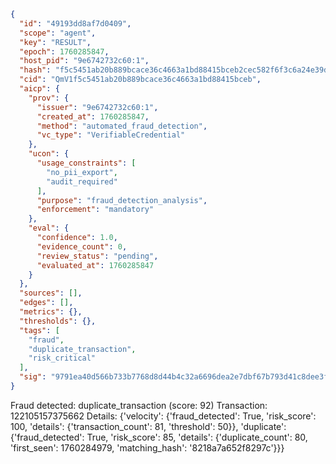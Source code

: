 ```json
{
  "id": "49193dd8af7d0409",
  "scope": "agent",
  "key": "RESULT",
  "epoch": 1760285847,
  "host_pid": "9e6742732c60:1",
  "hash": "f5c5451ab20b889bcace36c4663a1bd88415bceb2cec582f6f3c6a24e39d748b",
  "cid": "QmV1f5c5451ab20b889bcace36c4663a1bd88415bceb",
  "aicp": {
    "prov": {
      "issuer": "9e6742732c60:1",
      "created_at": 1760285847,
      "method": "automated_fraud_detection",
      "vc_type": "VerifiableCredential"
    },
    "ucon": {
      "usage_constraints": [
        "no_pii_export",
        "audit_required"
      ],
      "purpose": "fraud_detection_analysis",
      "enforcement": "mandatory"
    },
    "eval": {
      "confidence": 1.0,
      "evidence_count": 0,
      "review_status": "pending",
      "evaluated_at": 1760285847
    }
  },
  "sources": [],
  "edges": [],
  "metrics": {},
  "thresholds": {},
  "tags": [
    "fraud",
    "duplicate_transaction",
    "risk_critical"
  ],
  "sig": "9791ea40d566b733b7768d8d44b4c32a6696dea2e7dbf67b793d41c8dee3f0ad"
}
```

Fraud detected: duplicate_transaction (score: 92)
Transaction: 122105157375662
Details: {'velocity': {'fraud_detected': True, 'risk_score': 100, 'details': {'transaction_count': 81, 'threshold': 50}}, 'duplicate': {'fraud_detected': True, 'risk_score': 85, 'details': {'duplicate_count': 80, 'first_seen': 1760284979, 'matching_hash': '8218a7a652f8297c'}}}